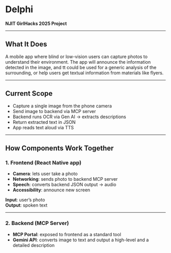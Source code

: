 # Delphi

**NJIT GirlHacks 2025 Project**

---

## What It Does

A mobile app where blind or low-vision users can capture photos to understand their environment. The app will announce the information detected in the image, and tt could be used for a generic analysis of the surrounding, or help users get textual information from materials like flyers.

---

## Current Scope

- Capture a single image from the phone camera
- Send image to backend via MCP server
- Backend runs OCR via Gen AI → extracts descriptions
- Return extracted text in JSON
- App reads text aloud via TTS

---

## How Components Work Together

### 1. Frontend (React Native app)

- **Camera**: lets user take a photo
- **Networking**: sends photo to backend MCP server
- **Speech**: converts backend JSON output → audio
- **Accessibility**: announce new screen

**Input**: user’s photo  
**Output**: spoken text

---

### 2. Backend (MCP Server)

- **MCP Portal**: exposed to frontend as a standard tool
- **Gemini API**: converts image to text and output a high-level and a detailed description
